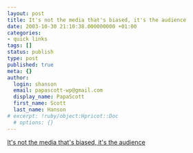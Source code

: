 ```yaml
---
layout: post
title: It's not the media that's biased, it's the audience
date: 2003-10-30 21:10:38.000000000 +01:00
categories:
- quick links
tags: []
status: publish
type: post
published: true
meta: {}
author:
  login: shanson
  email: papascott-wp@gmail.com
  display_name: PapaScott
  first_name: Scott
  last_name: Hanson
# excerpt: !ruby/object:Hpricot::Doc
  # options: {}
---
```

<p><a title="Give the... people... what they... want!" href="http://www.buzzmachine.com/archives/2003_10.html#004971">It's not the media that's biased, it's the audience</a></p>
